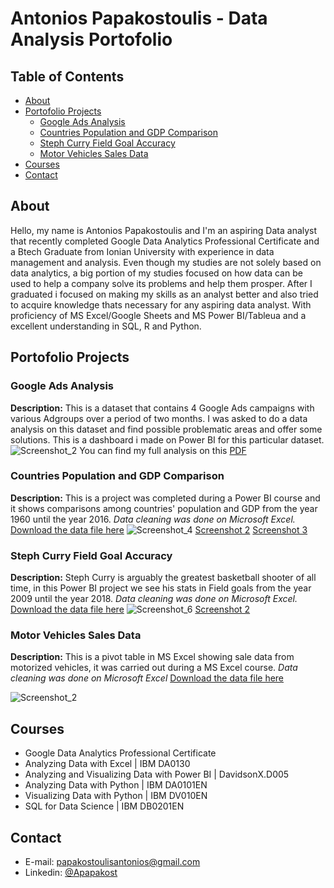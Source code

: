 # Antonios Papakostoulis - Data Analysis Portofolio

## Table of Contents
- [About](#about)
- [Portofolio Projects](#portofolio-projects)
 	+ [Google Ads Analysis](#google-ads-analysis)
  + [Countries Population and GDP Comparison](#countries-population-and-gdp-comparison)
  + [Steph Curry Field Goal Accuracy](#steph-curry-field-goal-accuracy)
  + [Motor Vehicles Sales Data](#motor-vehicles-sales-data)
- [Courses](#courses)
- [Contact](#contact)

## About

Hello, my name is Antonios Papakostoulis and I'm an aspiring Data analyst that recently completed Google Data Analytics Professional Certificate and a Btech Graduate from Ionian University with experience in data management and analysis. Even though my studies are not solely based on data analytics, a big portion of my studies focused on how data can be used to help a company solve its problems and help them prosper. After I graduated i focused on making my skills as an analyst better and also tried to acquire knowledge thats necessary for any aspiring data analyst. With proficiency of MS Excel/Google Sheets and MS Power BI/Tableua and a excellent understanding in SQL, R and Python.
## Portofolio Projects

### Google Ads Analysis
**Description:** This is a dataset that contains 4 Google Ads campaigns with various Adgroups over a period of two months. I was asked to do a data analysis on this dataset and find possible problematic areas and offer some solutions. This is a dashboard i made on Power BI for this particular dataset. 
![Screenshot_2](https://user-images.githubusercontent.com/108819475/200173138-173268e4-9d85-4601-9773-38c3fb54eca0.png)
You can find my full analysis on this [PDF](https://github.com/Antonis-Papakostoulis/Data-analytics-projects/files/9945936/Google.Ads.Analysis.-.Antonios.Papakostoulis.pdf)

### Countries Population and GDP Comparison
**Description:** This is a project was completed during a Power BI course and it shows comparisons among countries' population and GDP from the year 1960 until the year 2016. *Data cleaning was done on Microsoft Excel.*
[Download the data file here](https://github.com/Antonis-Papakostoulis/Data-analytics-projects/blob/main/Power%20BI/Countries%20Comparison.pbix)
![Screenshot_4](https://user-images.githubusercontent.com/108819475/199075598-f5f18951-b1f9-4f63-901d-b4f34013d112.png)
[Screenshot 2](https://github.com/Antonis-Papakostoulis/Data-analytics-projects/blob/main/Power%20BI/Screenshots/Screenshot_1.png)
[Screenshot 3](https://github.com/Antonis-Papakostoulis/Data-analytics-projects/blob/main/Power%20BI/Screenshots/Screenshot_2.png)

### Steph Curry Field Goal Accuracy
**Description:** Steph Curry is arguably the greatest basketball shooter of all time, in this Power BI project we see his stats in Field goals from the year 2009 until the year 2018. *Data cleaning was done on Microsoft Excel.*
[Download the data file here](https://github.com/Antonis-Papakostoulis/Data-analytics-projects/blob/main/Power%20BI/Steph%20Curry%20Shots.pbix)
![Screenshot_6](https://user-images.githubusercontent.com/108819475/199075601-1d52b1b0-24f2-43fd-9d4c-baafdfa431ca.png)
[Screenshot 2](https://github.com/Antonis-Papakostoulis/Data-analytics-projects/blob/main/Power%20BI/Screenshots/Screenshot_5.png)

### Motor Vehicles Sales Data
**Description:** This is a pivot table in MS Excel showing sale data from motorized vehicles, it was carried out during a MS Excel course. *Data cleaning was done on Microsoft Excel*
[Download the data file here](https://github.com/Antonis-Papakostoulis/Data-analytics-projects/blob/main/Excel/Sales%20Data.xlsx)

![Screenshot_2](https://user-images.githubusercontent.com/108819475/201143616-6a3398d8-8863-44d1-9287-399d7d4377d6.jpg)


## Courses
- Google Data Analytics Professional Certificate
- Analyzing Data with Excel | IBM DA0130
- Analyzing and Visualizing Data with Power BI | DavidsonX.D005
- Analyzing Data with Python | IBM DA0101EN
- Visualizing Data with Python | IBM DV010EN
- SQL for Data Science | IBM DB0201EN

## Contact
- E-mail: papakostoulisantonios@gmail.com
- Linkedin: [@Apapakost](https://www.linkedin.com/in/apapakost/)
